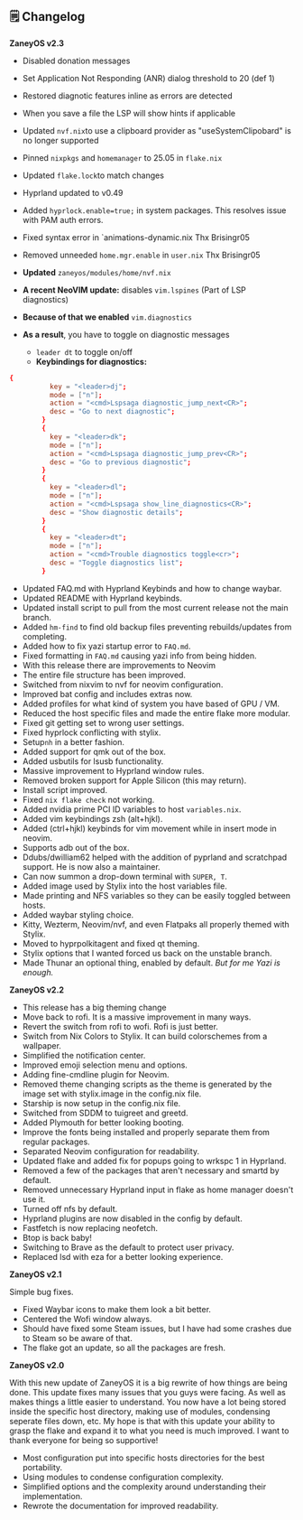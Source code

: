 ## 🗒️ Changelog

**ZaneyOS v2.3**

- Disabled donation messages 
- Set Application Not Responding (ANR) dialog threshold to 20 (def 1)
- Restored diagnotic features inline as errors are detected
- When you save a file the LSP will show hints if applicable
- Updated `nvf.nix`to use a clipboard provider as "useSystemClipobard" is no
  longer supported
- Pinned `nixpkgs` and `homemanager` to 25.05 in `flake.nix`
- Updated `flake.lock`to match changes
- Hyprland updated to v0.49
- Added `hyprlock.enable=true;` in system packages. This resolves issue with PAM
  auth errors.

- Fixed syntax error in `animations-dynamic.nix Thx Brisingr05

- Removed unneeded `home.mgr.enable` in `user.nix` Thx Brisingr05

- **Updated** `zaneyos/modules/home/nvf.nix`
- **A recent NeoVIM update:** disables `vim.lspines` (Part of LSP diagnostics)
- **Because of that we enabled** `vim.diagnostics`
- **As a result**, you have to toggle on diagnostic messages
  - `leader dt` to toggle on/off
  - **Keybindings for diagnostics:**

```toml
{
          key = "<leader>dj";
          mode = ["n"];
          action = "<cmd>Lspsaga diagnostic_jump_next<CR>";
          desc = "Go to next diagnostic";
        }
        {
          key = "<leader>dk";
          mode = ["n"];
          action = "<cmd>Lspsaga diagnostic_jump_prev<CR>";
          desc = "Go to previous diagnostic";
        }
        {
          key = "<leader>dl";
          mode = ["n"];
          action = "<cmd>Lspsaga show_line_diagnostics<CR>";
          desc = "Show diagnostic details";
        }
        {
          key = "<leader>dt";
          mode = ["n"];
          action = "<cmd>Trouble diagnostics toggle<cr>";
          desc = "Toggle diagnostics list";
        }
```

- Updated FAQ.md with Hyprland Keybinds and how to change waybar.
- Updated README with Hyprland keybinds.
- Updated install script to pull from the most current release not the main
  branch.
- Added `hm-find` to find old backup files preventing rebuilds/updates from
  completing.
- Added how to fix yazi startup error to `FAQ.md`.
- Fixed formatting in `FAQ.md` causing yazi info from being hidden.
- With this release there are improvements to Neovim
- The entire file structure has been improved.
- Switched from nixvim to nvf for neovim configuration.
- Improved bat config and includes extras now.
- Added profiles for what kind of system you have based of GPU / VM.
- Reduced the host specific files and made the entire flake more modular.
- Fixed git getting set to wrong user settings.
- Fixed hyprlock conflicting with stylix.
- Setup`nh` in a better fashion.
- Added support for qmk out of the box.
- Added usbutils for lsusb functionality.
- Massive improvement to Hyprland window rules.
- Removed broken support for Apple Silicon (this may return).
- Install script improved.
- Fixed `nix flake check` not working.
- Added nvidia prime PCI ID variables to host `variables.nix`.
- Added vim keybindings zsh (alt+hjkl).
- Added (ctrl+hjkl) keybinds for vim movement while in insert mode in neovim.
- Supports adb out of the box.
- Ddubs/dwilliam62 helped with the addition of pyprland and scratchpad support.
  He is now also a maintainer.
- Can now summon a drop-down terminal with `SUPER, T`.
- Added image used by Stylix into the host variables file.
- Made printing and NFS variables so they can be easily toggled between hosts.
- Added waybar styling choice.
- Kitty, Wezterm, Neovim/nvf, and even Flatpaks all properly themed with Stylix.
- Moved to hyprpolkitagent and fixed qt theming.
- Stylix options that I wanted forced us back on the unstable branch.
- Made Thunar an optional thing, enabled by default. _But for me Yazi is
  enough._

**ZaneyOS v2.2**

- This release has a big theming change
- Move back to rofi. It is a massive improvement in many ways.
- Revert the switch from rofi to wofi. Rofi is just better.
- Switch from Nix Colors to Stylix. It can build colorschemes from a wallpaper.
- Simplified the notification center.
- Improved emoji selection menu and options.
- Adding fine-cmdline plugin for Neovim.
- Removed theme changing scripts as the theme is generated by the image set with
  stylix.image in the config.nix file.
- Starship is now setup in the config.nix file.
- Switched from SDDM to tuigreet and greetd.
- Added Plymouth for better looking booting.
- Improve the fonts being installed and properly separate them from regular
  packages.
- Separated Neovim configuration for readability.
- Updated flake and added fix for popups going to wrkspc 1 in Hyprland.
- Removed a few of the packages that aren't necessary and smartd by default.
- Removed unnecessary Hyprland input in flake as home manager doesn't use it.
- Turned off nfs by default.
- Hyprland plugins are now disabled in the config by default.
- Fastfetch is now replacing neofetch.
- Btop is back baby!
- Switching to Brave as the default to protect user privacy.
- Replaced lsd with eza for a better looking experience.

**ZaneyOS v2.1**

Simple bug fixes.

- Fixed Waybar icons to make them look a bit better.
- Centered the Wofi window always.
- Should have fixed some Steam issues, but I have had some crashes due to Steam
  so be aware of that.
- The flake got an update, so all the packages are fresh.

**ZaneyOS v2.0**

With this new update of ZaneyOS it is a big rewrite of how things are being
done. This update fixes many issues that you guys were facing. As well as makes
things a little easier to understand. You now have a lot being stored inside the
specific host directory, making use of modules, condensing seperate files down,
etc. My hope is that with this update your ability to grasp the flake and expand
it to what you need is much improved. I want to thank everyone for being so
supportive!

- Most configuration put into specific hosts directories for the best
  portability.
- Using modules to condense configuration complexity.
- Simplified options and the complexity around understanding their
  implementation.
- Rewrote the documentation for improved readability.
